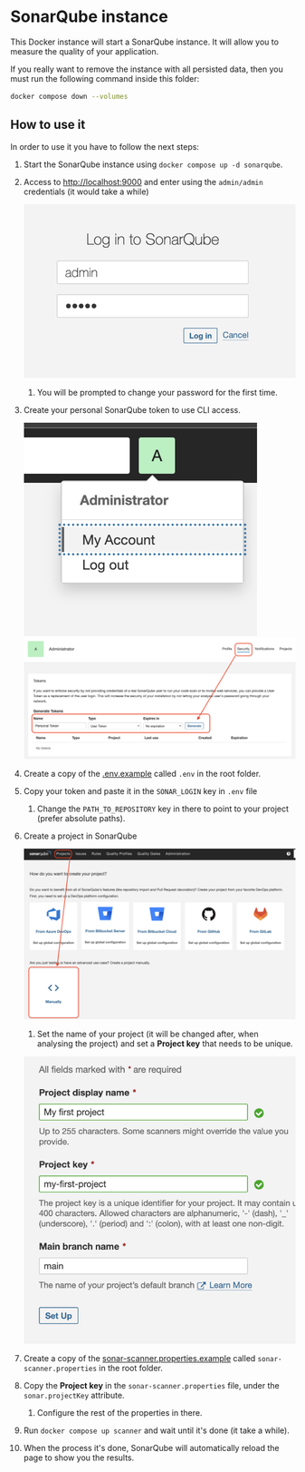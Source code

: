 # SonarQube instance

This Docker instance will start a SonarQube instance. It will allow you to
measure the quality of your application.

If you really want to remove the instance with all persisted data,
then you must run the following command inside this folder:

```bash
docker compose down --volumes
```

## How to use it

In order to use it you have to follow the next steps:

1. Start the SonarQube instance using `docker compose up -d sonarqube`.
1. Access to [http://localhost:9000](http://localhost:9000) and enter using
   the `admin/admin` credentials (it would take a while)

   ![sonarqube-login](./assets/sonarqube-login.png)

   1. You will be prompted to change your password for the first time.

1. Create your personal SonarQube token to use CLI access.

   ![sonarqube-my-account](./assets/sonarqube-my-account.png)
   ![sonarqube-personal-access-token](./assets/sonarqube-personal-access-token.png)

1. Create a copy of the [.env.example](./.env.example) called `.env` in the
   root folder.
1. Copy your token and paste it in the `SONAR_LOGIN` key in `.env` file
   1. Change the `PATH_TO_REPOSITORY` key in there to point to your project
      (prefer absolute paths).
1. Create a project in SonarQube

   ![sonarqube-create-project-1](./assets/sonarqube-create-project-1.png)

   1. Set the name of your project (it will be changed after, when analysing the
      project) and set a **Project key** that needs to be unique.

   ![sonarqube-create-project-2](./assets/sonarqube-create-project-2.png)

1. Create a copy of the [sonar-scanner.properties.example](./sonar-scanner.properties.example)
   called `sonar-scanner.properties` in the root folder.
1. Copy the **Project key** in the `sonar-scanner.properties` file, under the
   `sonar.projectKey` attribute.
   1. Configure the rest of the properties in there.
1. Run `docker compose up scanner` and wait until it's done (it take a while).
1. When the process it's done, SonarQube will automatically reload the page
   to show you the results.
